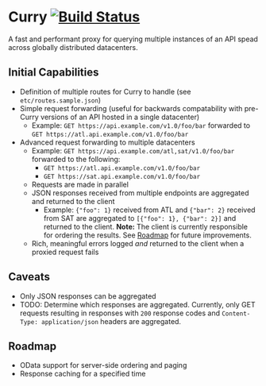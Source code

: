 Curry [![Build Status](https://jenkins.drivesrvr-dev.com/job/curry-master/badge/icon)](https://jenkins.drivesrvr-dev.com/job/curry-master/)
=====
A fast and performant proxy for querying multiple instances of an API spead across globally distributed datacenters.

Initial Capabilities
--------------------
- Definition of multiple routes for Curry to handle (see `etc/routes.sample.json`)
- Simple request forwarding (useful for backwards compatability with pre-Curry versions of an API hosted in a single datacenter)
	- Example: `GET https://api.example.com/v1.0/foo/bar` forwarded to `GET https://atl.api.example.com/v1.0/foo/bar`
- Advanced request forwarding to multiple datacenters
	- Example: `GET https://api.example.com/atl,sat/v1.0/foo/bar` forwarded to the following:
		- `GET https://atl.api.example.com/v1.0/foo/bar`
		- `GET https://sat.api.example.com/v1.0/foo/bar`
	- Requests are made in parallel
	- JSON responses received from multiple endpoints are aggregated and returned to the client
		- Example: `{"foo": 1}` received from ATL and `{"bar": 2}` received from SAT are aggregated to `[{"foo": 1}, {"bar": 2}]` and returned to the client. **Note:** The client is currently responsible for ordering the results. See [Roadmap](#roadmap) for future improvements.
	- Rich, meaningful errors logged *and* returned to the client when a proxied request fails

Caveats
-------
- Only JSON responses can be aggregated
- TODO: Determine which responses are aggregated. Currently, only GET requests resulting in responses with `200` response codes and `Content-Type: application/json` headers are aggregated.

<a id="roadmap"></a>Roadmap
-------
- OData support for server-side ordering and paging
- Response caching for a specified time
